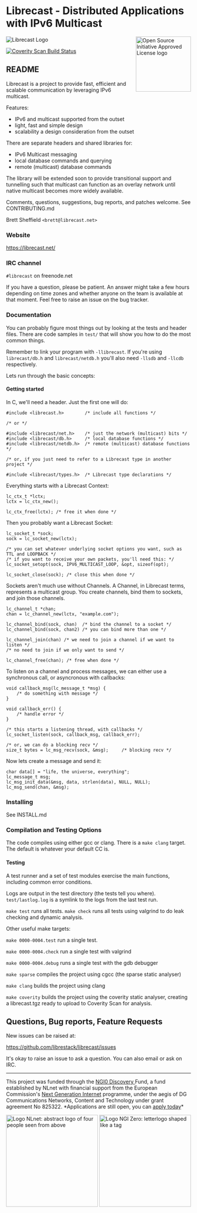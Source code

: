 # Librecast - Distributed Applications with IPv6 Multicast

<a href="https://opensource.org"><img height="150" align="right" src="https://opensource.org/files/OSIApprovedCropped.png" alt="Open Source Initiative Approved License logo"></a>

![Librecast Logo](https://secure.gravatar.com/avatar/52295d18e59ef41aeac21f3745250288?s=200)

<a href="https://scan.coverity.com/projects/librestack-librecast">
  <img alt="Coverity Scan Build Status"
       src="https://scan.coverity.com/projects/21543/badge.svg"/>
</a>

## README

Librecast is a project to provide fast, efficient and scalable
communication by leveraging IPv6 multicast.

Features:
 * IPv6 and multicast supported from the outset
 * light, fast and simple design
 * scalability a design consideration from the outset

There are separate headers and shared libraries for:
 * IPv6 Multicast messaging
 * local database commands and querying
 * remote (multicast) database commands

The library will be extended soon to provide transitional support and tunnelling
such that multicast can function as an overlay network until native multicast
becomes more widely available.

Comments, questions, suggestions, bug reports, and patches welcome.  See CONTRIBUTING.md

Brett Sheffield `<brett@librecast.net>`


### Website

https://librecast.net/


### IRC channel

`#librecast` on freenode.net

If you have a question, please be patient. An answer might take a few hours
depending on time zones and whether anyone on the team is available at that
moment.  Feel free to raise an issue on the bug tracker.


### Documentation

You can probably figure most things out by looking at the tests and header
files.  There are code samples in `test/` that will show you how to do the most
common things.

Remember to link your program with `-llibrecast`.  If you're using `librecast/db.h` and `librecast/netdb.h` you'll also need `-llsdb` and `-llcdb` respectively.

Lets run through the basic concepts:


#### Getting started

In C, we'll need a header.  Just the first one will do:
```
#include <librecast.h>        /* include all functions */

/* or */

#include <librecast/net.h>    /* just the network (multicast) bits */
#include <librecast/db.h>     /* local database functions */
#include <librecast/netdb.h>  /* remote (multicast) database functions */

/* or, if you just need to refer to a Librecast type in another project */

#include <librecast/types.h>  /* Librecast type declarations */

```

Everything starts with a Librecast Context:

```
lc_ctx_t *lctx;
lctx = lc_ctx_new();

lc_ctx_free(lctx); /* free it when done */
```

Then you probably want a Librecast Socket:
```
lc_socket_t *sock;
sock = lc_socket_new(lctx);

/* you can set whatever underlying socket options you want, such as TTL and LOOPBACK */
/* if you want to receive your own packets, you'll need this: */
lc_socket_setopt(sock, IPV6_MULTICAST_LOOP, &opt, sizeof(opt);

lc_socket_close(sock); /* close this when done */
```

Sockets aren't much use without Channels.  A Channel, in Librecast terms,
represents a multicast group.  You create channels, bind them to sockets, and
join those channels.

```
lc_channel_t *chan;
chan = lc_channel_new(lctx, "example.com");

lc_channel_bind(sock, chan)  /* bind the channel to a socket */
lc_channel_bind(sock, chan2) /* you can bind more than one */

lc_channel_join(chan) /* we need to join a channel if we want to listen */
/* no need to join if we only want to send */

lc_channel_free(chan); /* free when done */
```

To listen on a channel and process messages, we can either use a synchronous
call, or asyncronous with callbacks:

```
void callback_msg(lc_message_t *msg) {
	/* do something with message */
}

void callback_err() {
	/* handle error */
}

/* this starts a listening thread, with callbacks */
lc_socket_listen(sock, callback_msg, callback_err);

/* or, we can do a blocking recv */
size_t bytes = lc_msg_recv(sock, &msg);     /* blocking recv */

```

Now lets create a message and send it:

```
char data[] = "life, the universe, everything";
lc_message_t msg;
lc_msg_init_data(&msg, data, strlen(data), NULL, NULL);
lc_msg_send(chan, &msg);
```


### Installing

See INSTALL.md


### Compilation and Testing Options

The code compiles using either gcc or clang.  There is a `make clang` target.
The default is whatever your default CC is.


#### Testing
A test runner and a set of test modules exercise the main functions, including
common error conditions.

Logs are output in the test directory (the tests tell you where).
`test/lastlog.log` is a symlink to the logs from the last test run.

`make test` runs all tests.
`make check` runs all tests using valgrind to do leak checking and dynamic
analysis.

Other useful make targets:

`make 0000-0004.test` run a single test.

`make 0000-0004.check` run a single test with valgrind

`make 0000-0004.debug` runs a single test with the gdb debugger

`make sparse` compiles the project using cgcc (the sparse static analyser)

`make clang` builds the project using clang

`make coverity` builds the project using the coverity static analyser, creating
a librecast.tgz ready to upload to Coverity Scan for analysis.

## Questions, Bug reports, Feature Requests

New issues can be raised at:

https://github.com/librestack/librecast/issues

It's okay to raise an issue to ask a question.  You can also email or ask on
IRC.

<hr />

<p class="bigbreak">
This project was funded through the <a href="https://nlnet.nl/discovery"> NGI0 Discovery </a> Fund, a fund established by NLnet with financial support from the European
Commission's <a href="https://ngi.eu">Next Generation Internet</a> programme, under the aegis of DG Communications Networks, Content and Technology under grant agreement No 825322. *Applications are still open, you can <a href="https://nlnet.nl/propose">apply today</a>*
</p>

<p>
  <a href="https://nlnet.nl/project/LibrecastLive/">
      <img width="250" src="https://nlnet.nl/logo/banner.png" alt="Logo NLnet: abstract logo of four people seen from above" class="logocenter" />
  </a>
  <a href="https://ngi.eu/">
      <img width="250" align="right" src="https://nlnet.nl/image/logos/NGI0_tag.png" alt="Logo NGI Zero: letterlogo shaped like a tag" class="logocenter" />
  </a>
</p>
